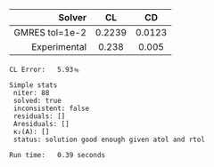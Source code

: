 |          Solver | CL      | CD      |
| --------------: | :-----: | :-----: |
|  GMRES tol=1e-2 | 0.2239  | 0.0123  |
|    Experimental | 0.238   | 0.005   |

	CL Error:	5.93﹪

	Simple stats
	 niter: 88
	 solved: true
	 inconsistent: false
	 residuals: []
	 Aresiduals: []
	 κ₂(A): []
	 status: solution good enough given atol and rtol
	
	Run time:	0.39 seconds

